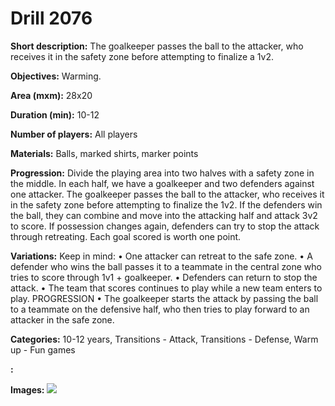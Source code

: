 # Drill 2076

**Short description:**
The goalkeeper passes the ball to the attacker, who receives it in the safety zone before attempting to finalize a 1v2.

**Objectives:**
Warming.

**Area (mxm):**
28x20

**Duration (min):**
10-12

**Number of players:**
All players

**Materials:**
Balls, marked shirts, marker points

**Progression:**
Divide the playing area into two halves with a safety zone in the middle. In each half, we have a goalkeeper and two defenders against one attacker. The goalkeeper passes the ball to the attacker, who receives it in the safety zone before attempting to finalize the 1v2. If the defenders win the ball, they can combine and move into the attacking half and attack 3v2 to score. If possession changes again, defenders can try to stop the attack through retreating. Each goal scored is worth one point.

**Variations:**
Keep in mind: • One attacker can retreat to the safe zone. • A defender who wins the ball passes it to a teammate in the central zone who tries to score through 1v1 + goalkeeper. • Defenders can return to stop the attack. • The team that scores continues to play while a new team enters to play. PROGRESSION • The goalkeeper starts the attack by passing the ball to a teammate on the defensive half, who then tries to play forward to an attacker in the safe zone.

**Categories:**
10-12 years, Transitions - Attack, Transitions - Defense, Warm up - Fun games

**:**


**Images:**
![](https://www.coachingfutsal.com/\images\3e5ef29c-90b8-4837-9cec-522129a6159d_347.png)

